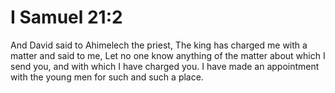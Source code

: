 # I Samuel 21:2

And David said to Ahimelech the priest, The king has charged me with a matter and said to me, Let no one know anything of the matter about which I send you, and with which I have charged you. I have made an appointment with the young men for such and such a place.
